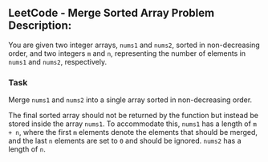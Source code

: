 ## LeetCode - Merge Sorted Array Problem Description:

You are given two integer arrays, `nums1` and `nums2`, sorted in non-decreasing order, and two integers `m` and `n`, representing the number of elements in `nums1` and `nums2`, respectively.

### Task

Merge `nums1` and `nums2` into a single array sorted in non-decreasing order.

The final sorted array should not be returned by the function but instead be stored inside the array `nums1`. To accommodate this, `nums1` has a length of `m + n`, where the first `m` elements denote the elements that should be merged, and the last `n` elements are set to `0` and should be ignored. `nums2` has a length of `n`.
